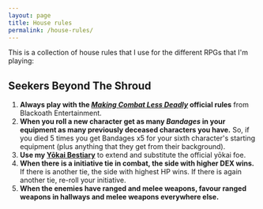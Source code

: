 ```yaml
---
layout: page
title: House rules
permalink: /house-rules/
---
```


This is a collection of house rules that I use for the different RPGs that I'm
playing:


## Seekers Beyond The Shroud

1. **Always play with the *[Making Combat Less
   Deadly](https://static1.squarespace.com/static/5d9b9e602f7a5637cf2b6c41/t/5e5bc31f0054c85361878a14/1583072038184/Making+combat+less+deadly.pdf)*
   official rules** from Blackoath Entertainment.
2. **When you roll a new character get as many *Bandages* in your equipment as
   many previously deceased characters you have.**
   So, if you died 5 times you get Bandages x5 for your sixth character's
   starting equipment (plus anything that they get from their background).
3. **Use my [Yōkai
   Bestiary]({{site.baseurl}}/03/22/the-yokai-bestiary-for-seekers-beyond-the-shroud/)**
   to extend and substitute the official yōkai foe.
4. **When there is a initiative tie in combat, the side with higher DEX wins.**
   If there is another tie, the side with highest HP wins. If there is again
   another tie, re-roll your initiative.
5. **When the enemies have ranged and melee weapons, favour ranged weapons in
   hallways and melee weapons everywhere else.**
